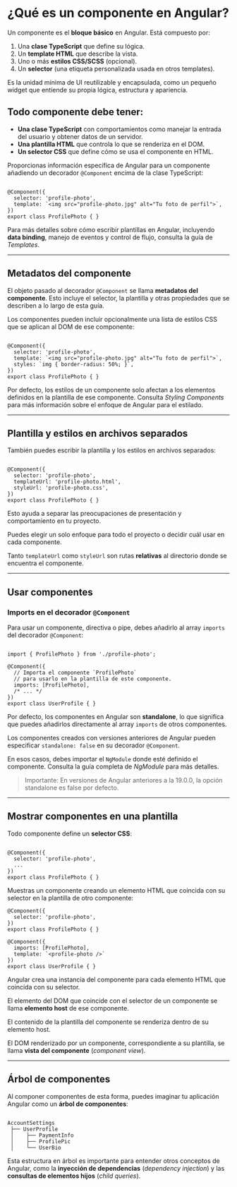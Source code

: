 # ¿Qué es un componente en Angular?

Un componente es el **bloque básico** en Angular. Está compuesto por:

1. Una **clase TypeScript** que define su lógica.
2. Un **template HTML** que describe la vista.
3. Uno o más **estilos CSS/SCSS** (opcional).
4. Un **selector** (una etiqueta personalizada usada en otros templates). 

Es la unidad mínima de UI reutilizable y encapsulada, como un pequeño widget que entiende su propia lógica, estructura y apariencia.

## Todo componente debe tener:

- **Una clase TypeScript** con comportamientos como manejar la entrada del usuario y obtener datos de un servidor.
- **Una plantilla HTML** que controla lo que se renderiza en el DOM.
- **Un selector CSS** que define cómo se usa el componente en HTML.

Proporcionas información específica de Angular para un componente añadiendo un decorador `@Component` encima de la clase TypeScript:

```tsx

@Component({
  selector: 'profile-photo',
  template: `<img src="profile-photo.jpg" alt="Tu foto de perfil">`,
})
export class ProfilePhoto { }

```

Para más detalles sobre cómo escribir plantillas en Angular, incluyendo **data binding**, manejo de eventos y control de flujo, consulta la guía de *Templates*.

---

## Metadatos del componente

El objeto pasado al decorador `@Component` se llama **metadatos del componente**. Esto incluye el selector, la plantilla y otras propiedades que se describen a lo largo de esta guía.

Los componentes pueden incluir opcionalmente una lista de estilos CSS que se aplican al DOM de ese componente:

```tsx

@Component({
  selector: 'profile-photo',
  template: `<img src="profile-photo.jpg" alt="Tu foto de perfil">`,
  styles: `img { border-radius: 50%; }`,
})
export class ProfilePhoto { }

```

Por defecto, los estilos de un componente solo afectan a los elementos definidos en la plantilla de ese componente. Consulta *Styling Components* para más información sobre el enfoque de Angular para el estilado.

---

## Plantilla y estilos en archivos separados

También puedes escribir la plantilla y los estilos en archivos separados:

```tsx

@Component({
  selector: 'profile-photo',
  templateUrl: 'profile-photo.html',
  styleUrl: 'profile-photo.css',
})
export class ProfilePhoto { }

```

Esto ayuda a separar las preocupaciones de presentación y comportamiento en tu proyecto.

Puedes elegir un solo enfoque para todo el proyecto o decidir cuál usar en cada componente.

Tanto `templateUrl` como `styleUrl` son rutas **relativas** al directorio donde se encuentra el componente.

---

## Usar componentes

### Imports en el decorador `@Component`

Para usar un componente, directiva o pipe, debes añadirlo al array `imports` del decorador `@Component`:

```tsx

import { ProfilePhoto } from './profile-photo';

@Component({
  // Importa el componente `ProfilePhoto`
  // para usarlo en la plantilla de este componente.
  imports: [ProfilePhoto],
  /* ... */
})
export class UserProfile { }

```

Por defecto, los componentes en Angular son **standalone**, lo que significa que puedes añadirlos directamente al array `imports` de otros componentes.

Los componentes creados con versiones anteriores de Angular pueden especificar `standalone: false` en su decorador `@Component`.

En esos casos, debes importar el `NgModule` donde esté definido el componente. Consulta la guía completa de *NgModule* para más detalles.

> Importante: En versiones de Angular anteriores a la 19.0.0, la opción standalone es false por defecto.
> 

---

## Mostrar componentes en una plantilla

Todo componente define un **selector CSS**:

```tsx

@Component({
  selector: 'profile-photo',
  ...
})
export class ProfilePhoto { }

```

Muestras un componente creando un elemento HTML que coincida con su selector en la plantilla de otro componente:

```tsx
@Component({
  selector: 'profile-photo',
})
export class ProfilePhoto { }

@Component({
  imports: [ProfilePhoto],
  template: `<profile-photo />`
})
export class UserProfile { }

```

Angular crea una instancia del componente para cada elemento HTML que coincida con su selector.

El elemento del DOM que coincide con el selector de un componente se llama **elemento host** de ese componente.

El contenido de la plantilla del componente se renderiza dentro de su elemento host.

El DOM renderizado por un componente, correspondiente a su plantilla, se llama **vista del componente** (*component view*).

---

## Árbol de componentes

Al componer componentes de esta forma, puedes imaginar tu aplicación Angular como un **árbol de componentes**:

```

AccountSettings
 ├── UserProfile
 │    ├── PaymentInfo
 │    ├── ProfilePic
 │    └── UserBio

```

Esta estructura en árbol es importante para entender otros conceptos de Angular, como la **inyección de dependencias** (*dependency injection*) y las **consultas de elementos hijos** (*child queries*).